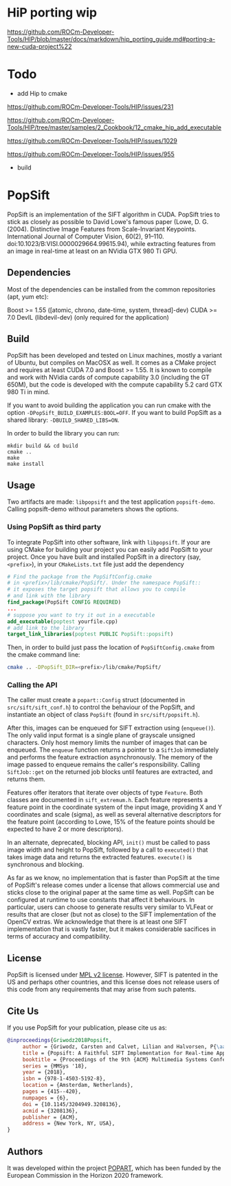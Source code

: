 HiP porting wip
===============

https://github.com/ROCm-Developer-Tools/HIP/blob/master/docs/markdown/hip_porting_guide.md#porting-a-new-cuda-project%22

# Todo

- add Hip to cmake 

https://github.com/ROCm-Developer-Tools/HIP/issues/231

https://github.com/ROCm-Developer-Tools/HIP/tree/master/samples/2_Cookbook/12_cmake_hip_add_executable

https://github.com/ROCm-Developer-Tools/HIP/issues/1029

https://github.com/ROCm-Developer-Tools/HIP/issues/955

- build

PopSift
=======

PopSift is an implementation of the SIFT algorithm in CUDA.
PopSift tries to stick as closely as possible to David Lowe's famous paper (Lowe, D. G. (2004). Distinctive Image Features from Scale-Invariant Keypoints. International Journal of Computer Vision, 60(2), 91–110. doi:10.1023/B:VISI.0000029664.99615.94), while extracting features from an image in real-time at least on an NVidia GTX 980 Ti GPU.

Dependencies
------------

Most of the dependencies can be installed from the common repositories (apt, yum etc):

Boost >= 1.55 ([atomic, chrono, date-time, system, thread]-dev)
CUDA >= 7.0
DevIL (libdevil-dev) (only required for the application)

Build
-----

PopSift has been developed and tested on Linux machines, mostly a variant of Ubuntu, but compiles on MacOSX as well. It comes as a CMake project and requires at least CUDA 7.0 and Boost >= 1.55. It is known to compile and work with NVidia cards of compute capability 3.0 (including the GT 650M), but the code is developed with the compute capability 5.2 card GTX 980 Ti in mind.

If you want to avoid building the application you can run cmake with the option `-DPopSift_BUILD_EXAMPLES:BOOL=OFF`.
If you want to build PopSift as a shared library: `-DBUILD_SHARED_LIBS=ON`.

In order to build the library you can run:

```
mkdir build && cd build
cmake ..
make
make install
```

Usage
-----

Two artifacts are made: `libpopsift` and the test application `popsift-demo`. Calling popsift-demo without parameters shows the options.

### Using PopSift as third party

To integrate PopSift into other software, link with `libpopsift`.  If your are using CMake for building your project you can easily add PopSift to your project. Once you have built and installed PopSift in a directory (say, `<prefix>`), in your `CMakeLists.txt` file just add the dependency

```cmake
# Find the package from the PopSiftConfig.cmake 
# in <prefix>/lib/cmake/PopSift/. Under the namespace PopSift::
# it exposes the target popsift that allows you to compile
# and link with the library
find_package(PopSift CONFIG REQUIRED)
...
# suppose you want to try it out in a executable
add_executable(poptest yourfile.cpp)
# add link to the library
target_link_libraries(poptest PUBLIC PopSift::popsift)
```

Then, in order to build just pass the location of `PopSiftConfig.cmake` from the cmake command line:

```bash
cmake .. -DPopSift_DIR=<prefix>/lib/cmake/PopSift/
```



### Calling the API

The caller must create a `popart::Config` struct (documented in `src/sift/sift_conf.h`) to control the behaviour of the PopSift, and instantiate an object of class `PopSift` (found in `src/sift/popsift.h`).

After this, images can be enqueued for SIFT extraction using (`enqueue()`).  The only valid input format is a single plane of grayscale unsigned characters. Only host memory limits the number of images that can be enqueued. The `enqueue` function returns a pointer to a `SiftJob` immediately and performs the feature extraction asynchronously. The memory of the image passed to enqueue remains the caller's responsibility. Calling `SiftJob::get` on the returned job blocks until features are extracted, and returns them.

Features offer iterators that iterate over objects of type `Feature`. Both classes are documented in `sift_extremum.h`. Each feature represents a feature point in the coordinate system of the input image, providing X and Y coordinates and scale (sigma), as well as several alternative descriptors for the feature point (according to Lowe, 15% of the feature points should be expected to have 2 or more descriptors).

In an alternate, deprecated, blocking API, `init()` must be called to pass image width and height to PopSift, followed by a call to `executed()` that takes image data and returns the extracted features. `execute()` is synchronous and blocking.

As far as we know, no implementation that is faster than PopSift at the time of PopSift's release comes under a license that allows commercial use and sticks close to the original paper at the same time as well. PopSift can be configured at runtime to use constants that affect it behaviours. In particular, users can choose to generate results very similar to VLFeat or results that are closer (but not as close) to the SIFT implementation of the OpenCV extras. We acknowledge that there is at least one SIFT implementation that is vastly faster, but it makes considerable sacifices in terms of accuracy and compatibility.


License
-------

PopSift is licensed under [MPL v2 license](LICENSE.md).
However, SIFT is patented in the US and perhaps other countries, and this license does not release users of this code from any requirements that may arise from such patents.

Cite Us
--------

If you use PopSift for your publication, please cite us as:
```bibtex
@inproceedings{Griwodz2018Popsift,
	 author = {Griwodz, Carsten and Calvet, Lilian and Halvorsen, P{\aa}l},
	 title = {Popsift: A Faithful SIFT Implementation for Real-time Applications},
	 booktitle = {Proceedings of the 9th {ACM} Multimedia Systems Conference},
	 series = {MMSys '18},
	 year = {2018},
	 isbn = {978-1-4503-5192-8},
	 location = {Amsterdam, Netherlands},
	 pages = {415--420},
	 numpages = {6},
	 doi = {10.1145/3204949.3208136},
	 acmid = {3208136},
	 publisher = {ACM},
	 address = {New York, NY, USA},
} 
```


Authors
-------

It was developed within the project [POPART](http://www.popartproject.eu), which has been funded by the European Commission in the Horizon 2020 framework.
